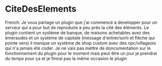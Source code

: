 # CiteDesElements
French: Je vous partage un plugin que j'ai commencé à developper pour un serveur qui a pour but de reproduire à peu près la cité des éléments. Le plugin contient un système de banque, de maisons achetables avez des émeraudes et un système de capitale (message d'entrer/sorti et flèche qui pointe vers) il manque un système de shop custom avec des npc/villageois qui n'a jamais été coder. Je ne vais pas mettre de doncumentation sur le fonctionnement du plugin pour le moment mais peut être un jour je prendrai du temps pour ça et je finirai pas la même occasion le plugin
